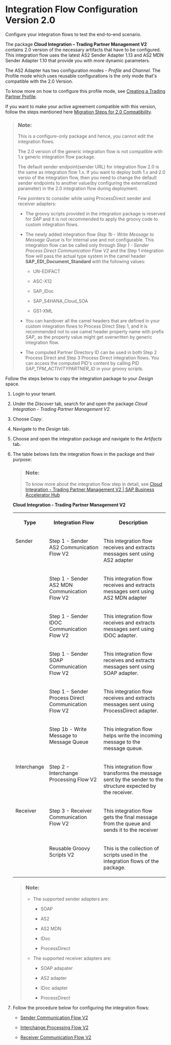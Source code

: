 <!-- loio6d4cdd14953842509907b19175882fea -->

# Integration Flow Configuration Version 2.0

Configure your integration flows to test the end-to-end scenario.

The package **Cloud Integration – Trading Partner Management V2** contains 2.0 version of the necessary artifacts that have to be configured. This integration flow uses the latest AS2 Sender Adapter 1.13 and AS2 MDN Sender Adapter 1.10 that provide you with more dynamic parameters.

The AS2 Adapter has two configuration modes - *Profile* and *Channel*. The Profile mode which uses reusable configurations is the only mode that's compatible with the 2.0 Version.

To know more on how to configure this profile mode, see [Creating a Trading Partner Profile](creating-a-trading-partner-profile-542fb11.md).

If you want to make your active agreement compatible with this version, follow the steps mentioned here [Migration Steps for 2.0 Compatibility](migration-steps-for-2-0-compatibility-8631960.md).

> ### Note:  
> This is a configure-only package and hence, you cannot edit the integration flows.
> 
> The 2.0 version of the generic integration flow is not compatible with 1.x generic integration flow package.
> 
> The default sender endpoint\(sender URL\) for integration flow 2.0 is the same as integration flow 1.x. If you want to deploy both 1.x and 2.0 versio of the integration flow, then you need to change the default sender endpoints to another value\(by configuring the externalized parameter\) in the 2.0 integration flow during deployment.
> 
> Few pointers to consider while using ProcessDirect sender and receiver adapters:
> 
> -   The groovy scripts provided in the integration package is reserved for *SAP* and it is not recommended to apply the groovy code to custom integration flows.
> 
> -   The newly added integration flow *Step 1b - Write Message to Message Queue* is for internal use and not configurable. This integration flow can be called only through *Step 1 - Sender Process Direct Communication Flow V2* and the Step 1 integration flow will pass the actual type system in the camel header **SAP\_EDI\_Document\_Standard** with the following values:
>     -   UN-EDIFACT
> 
>     -   ASC-X12
>     -   SAP\_IDoc
>     -   SAP\_S4HANA\_Cloud\_SOA
>     -   GS1-XML
> 
> -   You can handover all the camel headers that are defined in your custom integration flows to Process Direct Step 1, and it is recommended not to use camel header property name with prefix *SAP\_* as the property value might get overwritten by generic integration flow.
> -   The computed Partner Directory ID can be used in both Step 2 Process Direct and Step 3 Process Direct integration flows. You can access the computed PID's content by calling PID *SAP\_TPM\_ACTIVITYPARTNER\_ID* in your groovy scripts.

Follow the steps below to copy the integration package to your *Design* space.

1.  Login to your tenant.

2.  Under the *Discover* tab, search for and open the package *Cloud Integration - Trading Partner Management V2*.
3.  Choose *Copy*.
4.  Navigate to the *Design* tab.
5.  Choose and open the integration package and navigate to the *Artifacts* tab.
6.  The table belows lists the integration flows in the package and their purpose:

    > ### Note:  
    > To know more about the integration flow step in detail, see [Cloud Integration - Trading Partner Management V2 | SAP Business Accelerator Hub](https://api.sap.com/package/CloudIntegrationTradingPartnerManagementV2/documents)

    **Cloud Integration - Trading Partner Management V2**


    <table>
    <tr>
    <th valign="top">

    Type
    
    </th>
    <th valign="top">

    Integration Flow
    
    </th>
    <th valign="top">

    Description
    
    </th>
    </tr>
    <tr>
    <td valign="top" rowspan="6">
    
    Sender
    
    </td>
    <td valign="top">
    
    Step 1 - Sender AS2 Communication Flow V2
    
    </td>
    <td valign="top">
    
    This integration flow receives and extracts messages sent using AS2 adapter
    
    </td>
    </tr>
    <tr>
    <td valign="top">
    
    Step 1 - Sender AS2 MDN Communication Flow V2
    
    </td>
    <td valign="top">
    
    This integration flow receives and extracts messages sent using AS2 MDN adapter
    
    </td>
    </tr>
    <tr>
    <td valign="top">
    
    Step 1 - Sender IDOC Communication Flow V2
    
    </td>
    <td valign="top">
    
    This integration flow receives and extracts messages sent using IDOC adapter.
    
    </td>
    </tr>
    <tr>
    <td valign="top">
    
    Step 1 - Sender SOAP Communication Flow V2
    
    </td>
    <td valign="top">
    
    This integration flow receives and extracts messages sent using SOAP adapter.
    
    </td>
    </tr>
    <tr>
    <td valign="top">
    
    Step 1 - Sender Process Direct Communication Flow V2
    
    </td>
    <td valign="top">
    
    This integration flow receives and extracts messages sent using ProcessDirect adapter.
    
    </td>
    </tr>
    <tr>
    <td valign="top">
    
    Step 1b - Write Message to Message Queue
    
    </td>
    <td valign="top">
    
    This integration flow helps write the incoming message to the message queue.
    
    </td>
    </tr>
    <tr>
    <td valign="top">
    
    Interchange
    
    </td>
    <td valign="top">
    
    Step 2 - Interchange Processing Flow V2
    
    </td>
    <td valign="top">
    
    This integration flow transforms the message sent by the sender to the structure expected by the receiver.
    
    </td>
    </tr>
    <tr>
    <td valign="top">
    
    Receiver
    
    </td>
    <td valign="top">
    
    Step 3 - Receiver Communication Flow V2
    
    </td>
    <td valign="top">
    
    This integration flow gets the final message from the queue and sends it to the receiver
    
    </td>
    </tr>
    <tr>
    <td valign="top">
    
     
    
    </td>
    <td valign="top">
    
    Reusable Groovy Scripts V2
    
    </td>
    <td valign="top">
    
    This is the collection of scripts used in the integration flows of the package.
    
    </td>
    </tr>
    </table>
    
    > ### Note:  
    > -   The supported sender adapters are:
    > 
    >     -   SOAP
    > 
    >     -   AS2
    >     -   AS2 MDN
    >     -   IDoc
    >     -   ProcessDirect
    > 
    > -   The supported receiver adapters are:
    > 
    >     -   SOAP adapater
    > 
    >     -   AS2 adapter
    >     -   IDoc adapter
    >     -   ProcessDirect

7.  Follow the procedure below for configuring the integration flows:
    -   [Sender Communication Flow V2](sender-communication-flow-v2-5b946c5.md)

    -   [Interchange Processing Flow V2](interchange-processing-flow-v2-cd26ea5.md)
    -   [Receiver Communication Flow V2](receiver-communication-flow-v2-3897ded.md)


